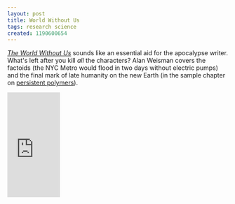 ```yaml
---
layout: post
title: World Without Us
tags: research science
created: 1190600654
---
```

<a href="http://www.worldwithoutus.com/"><em>The World Without Us</em></a> sounds like an essential aid for the apocalypse writer.  What's left after you kill <em>all</em> the characters?  Alan Weisman covers the factoids (the NYC Metro would flood in two days without electric pumps) and the final mark of late humanity on the new Earth (in the sample chapter on <a href="http://www.worldwithoutus.com/excerpt.html">persistent polymers</a>).<!--break-->

<iframe src="http://rcm.amazon.com/e/cm?t=mcdema-20&o=1&p=8&l=as1&asins=0312347294&fc1=000000&IS2=1&lt1=_top&lc1=336699&bc1=FFFFE3&bg1=FFFFE3&f=ifr" style="width:120px;height:240px;" scrolling="no" marginwidth="0" marginheight="0" frameborder="0"></iframe>
